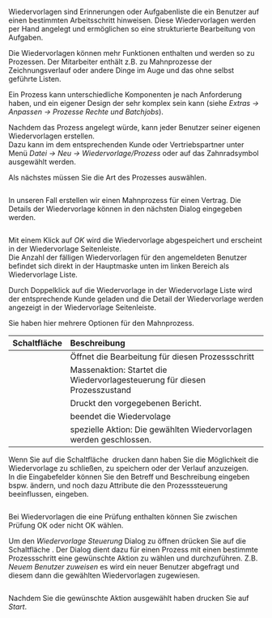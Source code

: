<!DOCTYPE html>
<html>
<head>
<meta charset="utf-8">
<meta name="viewport" content="width=device-width, initial-scale=1.0">
<title>600_Wiedervorlage_Prozess.md</title>
<link rel="stylesheet" href="https://stackedit.io/res-min/themes/base.css" />
<script type="text/javascript" src="https://cdn.mathjax.org/mathjax/latest/MathJax.js?config=TeX-AMS_HTML"></script>
</head>
<body><div class="container"><p>Wiedervorlagen sind Erinnerungen oder Aufgabenliste die ein Benutzer auf einen bestimmten Arbeitsschritt hinweisen. Diese Wiedervorlagen werden per Hand angelegt und ermöglichen so eine strukturierte Bearbeitung von Aufgaben. </p>

<p>Die Wiedervorlagen können mehr Funktionen enthalten und werden so zu Prozessen. Der Mitarbeiter enthält z.B. zu Mahnprozesse der Zeichnungsverlauf oder andere Dinge im Auge und das ohne selbst geführte Listen.</p>

<p>Ein Prozess kann unterschiedliche Komponenten je nach Anforderung haben, und ein eigener Design der sehr komplex sein kann (siehe <em>Extras → Anpassen → Prozesse Rechte und Batchjobs</em>). </p>

<p>Nachdem das Prozess angelegt würde, kann jeder Benutzer seiner eigenen Wiedervorlagen erstellen. <br>
Dazu kann im dem entsprechenden Kunde oder Vertriebspartner unter Menü <em>Datei → Neu → Wiedervorlage/Prozess</em> oder auf das Zahnradsymbol <img src="http://xpecto.github.io/docs/img/img_1427124269211.png" alt="" title=""> ausgewählt werden.</p>

<p>Als nächstes müssen Sie die Art des Prozesses auswählen. </p>

<p><img src="http://xpecto.github.io/docs/img/img_1427125664097.png" alt="" title=""></p>

<p>In unseren Fall erstellen wir einen Mahnprozess für einen Vertrag. Die Details der Wiedervorlage können in den nächsten Dialog eingegeben werden.</p>

<p><img src="http://xpecto.github.io/docs/img/img_1434095731925.png" alt="" title=""></p>

<p>Mit einem Klick auf <em>OK</em> wird die Wiedervorlage abgespeichert und erscheint in der Wiedervorlage Seitenleiste.  <br>
Die Anzahl der fälligen Wiedervorlagen für den angemeldeten Benutzer befindet sich direkt in der Hauptmaske unten im linken Bereich als Wiedervorlage Liste. </p>

<p>Durch Doppelklick auf die Wiedervorlage in der Wiedervorlage Liste wird der entsprechende Kunde geladen und die Detail der Wiedervorlage werden angezeigt in der Wiedervorlage Seitenleiste. </p>

<p>Sie haben hier mehrere  Optionen für den Mahnprozess. </p>

<table>
<thead>
<tr>
  <th>Schaltfläche</th>
  <th align="left">Beschreibung</th>
</tr>
</thead>
<tbody><tr>
  <td><img src="http://xpecto.github.io/docs/img/img_1434096550097.png" alt="" title=""></td>
  <td align="left">Öffnet die Bearbeitung für diesen Prozessschritt</td>
</tr>
<tr>
  <td><img src="http://xpecto.github.io/docs/img/img_1434097634985.png" alt="" title=""></td>
  <td align="left">Massenaktion: Startet die Wiedervorlagesteuerung für diesen Prozesszustand</td>
</tr>
<tr>
  <td><img src="http://xpecto.github.io/docs/img/img_1434096802280.png" alt="" title=""></td>
  <td align="left">Druckt den vorgegebenen Bericht.</td>
</tr>
<tr>
  <td><img src="http://xpecto.github.io/docs/img/img_1434096840070.png" alt="" title=""></td>
  <td align="left">beendet die Wiedervolage</td>
</tr>
<tr>
  <td><img src="http://xpecto.github.io/docs/img/img_1439219672662.png" alt="" title=""></td>
  <td align="left">spezielle Aktion: Die gewählten Wiedervorlagen werden geschlossen.</td>
</tr>
</tbody></table>


<p>Wenn Sie auf die Schaltfläche <img src="http://xpecto.github.io/docs/img/img_1434096550097.png" alt="" title=""> drucken dann haben Sie die Möglichkeit  die Wiedervorlage zu schließen, zu speichern oder der Verlauf anzuzeigen. <br>
In die Eingabefelder können Sie den Betreff und Beschreibung eingeben bspw. ändern, und noch dazu Attribute die den Prozesssteuerung beeinflussen, eingeben.</p>

<p><img src="http://xpecto.github.io/docs/img/img_1434095854447.png" alt="" title=""></p>

<p>Bei Wiedervorlagen die eine Prüfung enthalten können Sie zwischen Prüfung OK oder nicht OK wählen.</p>

<p>Um den <em>Wiedervorlage Steuerung</em> Dialog zu öffnen drücken Sie auf die Schaltfläche <img src="http://xpecto.github.io/docs/img/img_1434097634985.png" alt="" title="">. Der Dialog dient dazu für einen Prozess mit einen bestimmte Prozessschritt eine gewünschte Aktion zu wählen und durchzuführen. Z.B. <em>Neuem Benutzer zuweisen</em> es wird ein neuer Benutzer abgefragt und diesem dann die gewählten Wiedervorlagen zugewiesen.</p>

<p><img src="http://xpecto.github.io/docs/img/img_1434095945225.png" alt="" title=""></p>

<p>Nachdem Sie die gewünschte Aktion ausgewählt haben drucken Sie auf <em>Start</em>.</p></div></body>
</html>